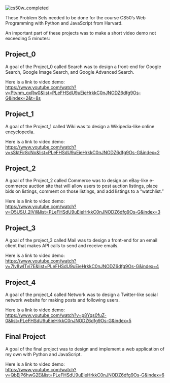 ![cs50w_completed](https://user-images.githubusercontent.com/74012536/208494086-47df3333-30ee-499e-97ea-de598f0612a9.PNG)


These Problem Sets needed to be done for the course CS50’s Web Programming with Python and JavaScript from Harvard.

An important part of these projects was to make a short video demo not exceeding 5 minutes:

## Project_0

A goal of the Project_0 called Search was to design a front-end for Google Search, Google Image Search, and Google Advanced Search.

Here is a link to video demo:
<br>
https://www.youtube.com/watch?v=Ptvnm_qxRw0&list=PLeFHSdU9uEieHrkkC0nJNODZ6dfg9Os-G&index=2&t=8s

## Project_1

A goal of the Project_1 called Wiki was to design a Wikipedia-like online encyclopedia.

Here is a link to video demo:
<br>
https://www.youtube.com/watch?v=sSktFir8cNo&list=PLeFHSdU9uEieHrkkC0nJNODZ6dfg9Os-G&index=2

## Project_2

A goal of the Project_2 called Commerce was to design an eBay-like e-commerce auction site that will allow users to post auction listings, place bids on listings, comment on those listings, and add listings to a “watchlist.”

Here is a link to video demo:
<br>
https://www.youtube.com/watch?v=O5USU_2lViI&list=PLeFHSdU9uEieHrkkC0nJNODZ6dfg9Os-G&index=3

## Project_3

A goal of the project_3 called Mail was to design a front-end for an email client that makes API calls to send and receive emails.

Here is a link to video demo:
<br>
https://www.youtube.com/watch?v=7lv8wlTvi7E&list=PLeFHSdU9uEieHrkkC0nJNODZ6dfg9Os-G&index=4

## Project_4

A goal of the project_4 called Network was to design a Twitter-like social network website for making posts and following users.

Here is a link to video demo:
<br>
https://www.youtube.com/watch?v=p8Yqs0fuZ-0&list=PLeFHSdU9uEieHrkkC0nJNODZ6dfg9Os-G&index=5

## Final Project

A goal of the final project was to design and implement a web application of my own with Python and JavaScript.

Here is a link to video demo:
<br>
https://www.youtube.com/watch?v=QbEjP6hwG2E&list=PLeFHSdU9uEieHrkkC0nJNODZ6dfg9Os-G&index=6
